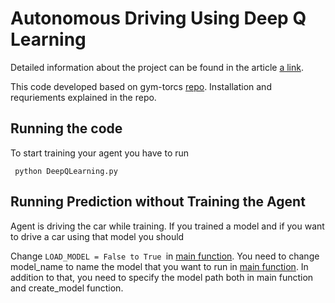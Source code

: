 # Autonomous Driving Using Deep Q Learning


Detailed information about the project can be found in the article [a link](https://github.com/root999/Autonomous-Driving-Using-Deep-Q-Learning/blob/master/Autonomous%20Driving%20Using%20Deep%20Q%20Learning%20Algorithm%20Article.pdf).

This code developed based on gym-torcs [repo](https://github.com/ugo-nama-kun/gym_torcs). Installation and requriements explained in the repo.

## Running the code

To start training your agent you have to run

``` python DeepQLearning.py```



## Running Prediction without Training the Agent

Agent is driving the car while training. If you trained a model and if you want to drive a car using that model you should

  Change ```LOAD_MODEL = False to True ```in [main function](https://github.com/root999/Autonomous-Driving-Using-Deep-Q-Learning/blob/master/DeepQLearning.py).
  You need to change model_name to name the model that you want to run in [main function](https://github.com/root999/Autonomous-Driving-Using-Deep-Q-Learning/blob/master/DeepQLearning.py). In addition to that, you need to specify the model path both in main function and create_model function.
 
